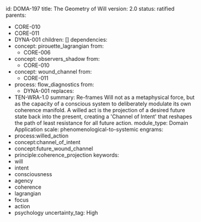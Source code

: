 id: DOMA-197
title: The Geometry of Will
version: 2.0
status: ratified
parents:
- CORE-010
- CORE-011
- DYNA-001
children: []
dependencies:
- concept: pirouette_lagrangian
  from:
  - CORE-006
- concept: observers_shadow
  from:
  - CORE-010
- concept: wound_channel
  from:
  - CORE-011
- process: flow_diagnostics
  from:
  - DYNA-001
replaces:
- TEN-WRA-1.0
summary: Re-frames Will not as a metaphysical force, but as the capacity of a conscious
  system to deliberately modulate its own coherence manifold. A willed act is the
  projection of a desired future state back into the present, creating a 'Channel
  of Intent' that reshapes the path of least resistance for all future action.
module_type: Domain Application
scale: phenomenological-to-systemic
engrams:
- process:willed_action
- concept:channel_of_intent
- concept:future_wound_channel
- principle:coherence_projection
keywords:
- will
- intent
- consciousness
- agency
- coherence
- lagrangian
- focus
- action
- psychology
uncertainty_tag: High
